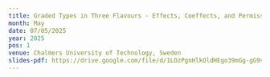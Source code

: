 ```yaml
---
title: Graded Types in Three Flavours - Effects, Coeffects, and Permissions
month: May
date: 07/05/2025
year: 2025
pos: 1
venue: Chalmers University of Technology, Sweden
slides-pdf: https://drive.google.com/file/d/1LOzPgnHlkOldHEgo39mGg-gG9vOODgKC/view?usp=sharing
---
```

